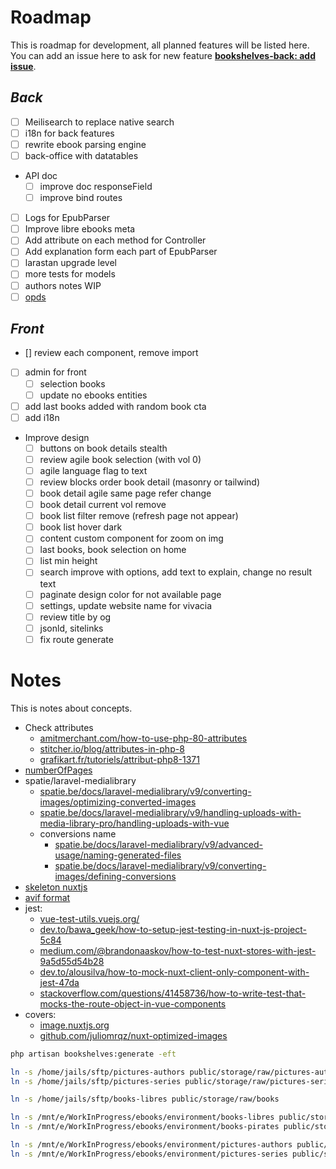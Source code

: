 
# **Roadmap**

This is roadmap for development, all planned features will be listed here. You can add an issue here to ask for new feature [**bookshelves-back: add issue**](https://gitlab.com/ewilan-riviere/bookshelves-back/-/issues).

## *Back*

- [ ] Meilisearch to replace native search
- [ ] i18n for back features
- [ ] rewrite ebook parsing engine
- [ ] back-office with datatables
- API doc
  - [ ] improve doc responseField
  - [ ] improve bind routes
- [ ] Logs for EpubParser
- [ ] Improve libre ebooks meta
- [ ] Add attribute on each method for Controller
- [ ] Add explanation form each part of EpubParser
- [ ] larastan upgrade level
- [ ] more tests for models
- [ ] authors notes WIP
- [ ] [opds](https://specs.opds.io/opds-1.2)

## *Front*

- [] review each component, remove import
- [ ] admin for front
  - [ ] selection books
  - [ ] update no ebooks entities
- [ ] add last books added with random book cta
- [ ] add i18n
- Improve design
  - [ ] buttons on book details stealth
  - [ ] review agile book selection (with vol 0)
  - [ ] agile language flag to text
  - [ ] review blocks order book detail (masonry or tailwind)
  - [ ] book detail agile same page refer change
  - [ ] book detail current vol remove
  - [ ] book list filter remove (refresh page not appear)
  - [ ] book list hover dark
  - [ ] content custom component for zoom on img
  - [ ] last books, book selection on home
  - [ ] list min height
  - [ ] search improve with options, add text to explain, change no result text
  - [ ] paginate design color for not available page
  - [ ] settings, update website name for vivacia
  - [ ] review title by og
  - [ ] jsonld, sitelinks
  - [ ] fix route generate

# **Notes**

This is notes about concepts.

- Check attributes
  - [amitmerchant.com/how-to-use-php-80-attributes](https://www.amitmerchant.com/how-to-use-php-80-attributes)
  - [stitcher.io/blog/attributes-in-php-8](https://stitcher.io/blog/attributes-in-php-8)
  - [grafikart.fr/tutoriels/attribut-php8-1371](https://grafikart.fr/tutoriels/attribut-php8-1371)
- [numberOfPages](https://idpf.github.io/epub-guides/package-metadata/#schema-numberOfPages)
- spatie/laravel-medialibrary
  - [spatie.be/docs/laravel-medialibrary/v9/converting-images/optimizing-converted-images](https://spatie.be/docs/laravel-medialibrary/v9/converting-images/optimizing-converted-images)
  - [spatie.be/docs/laravel-medialibrary/v9/handling-uploads-with-media-library-pro/handling-uploads-with-vue](https://spatie.be/docs/laravel-medialibrary/v9/handling-uploads-with-media-library-pro/handling-uploads-with-vue)
  - conversions name
    - [spatie.be/docs/laravel-medialibrary/v9/advanced-usage/naming-generated-files](https://spatie.be/docs/laravel-medialibrary/v9/advanced-usage/naming-generated-files)
    - [spatie.be/docs/laravel-medialibrary/v9/converting-images/defining-conversions](https://spatie.be/docs/laravel-medialibrary/v9/converting-images/defining-conversions)
- [skeleton nuxtjs](https://stackoverflow.com/questions/57178253/how-to-create-skeleton-loading-in-nuxt-js)
- [avif format](https://www.zdnet.com/article/chrome-and-firefox-are-getting-support-for-the-new-avif-image-format/)
- jest:
  - [vue-test-utils.vuejs.org/](https://vue-test-utils.vuejs.org/)
  - [dev.to/bawa_geek/how-to-setup-jest-testing-in-nuxt-js-project-5c84](https://dev.to/bawa_geek/how-to-setup-jest-testing-in-nuxt-js-project-5c84)
  - [medium.com/@brandonaaskov/how-to-test-nuxt-stores-with-jest-9a5d55d54b28](https://medium.com/@brandonaaskov/how-to-test-nuxt-stores-with-jest-9a5d55d54b28)
  - [dev.to/alousilva/how-to-mock-nuxt-client-only-component-with-jest-47da](https://dev.to/alousilva/how-to-mock-nuxt-client-only-component-with-jest-47da)
  - [stackoverflow.com/questions/41458736/how-to-write-test-that-mocks-the-route-object-in-vue-components](https://stackoverflow.com/questions/41458736/how-to-write-test-that-mocks-the-route-object-in-vue-components)
- covers:
  - [image.nuxtjs.org](https://image.nuxtjs.org)
  - [github.com/juliomrqz/nuxt-optimized-images](https://github.com/juliomrqz/nuxt-optimized-images)

```bash
php artisan bookshelves:generate -eft
```

```bash
ln -s /home/jails/sftp/pictures-authors public/storage/raw/pictures-authors
ln -s /home/jails/sftp/pictures-series public/storage/raw/pictures-series

ln -s /home/jails/sftp/books-libres public/storage/raw/books
```

```bash
ln -s /mnt/e/WorkInProgress/ebooks/environment/books-libres public/storage/raw/books
ln -s /mnt/e/WorkInProgress/ebooks/environment/books-pirates public/storage/raw/books

ln -s /mnt/e/WorkInProgress/ebooks/environment/pictures-authors public/storage/raw/pictures-authors
ln -s /mnt/e/WorkInProgress/ebooks/environment/pictures-series public/storage/raw/pictures-series
```
